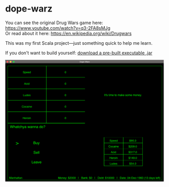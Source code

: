 # dope-warz
You can see the original Drug Wars game here: https://www.youtube.com/watch?v=q3-2FA8sMJg
<br>
Or read about it here: https://en.wikipedia.org/wiki/Drugwars

This was my first Scala project—just something quick to help me learn.

If you don't want to build yourself: [download a pre-built executable .jar](out/artifacts/DopeWarz2_jar/DopeWarz2.jar)

![screenshot](/media/screen.png?raw=true "screenshot")

